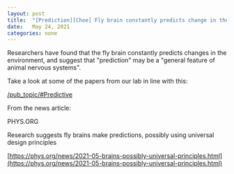 ```yaml
---
layout: post
title:  "[Prediction][Choe] Fly brain constantly predicts change in the environment"
date:   May 24, 2021
categories: none
---
```


Researchers have found that the fly brain constantly predicts changes in the environment, and suggest that "prediction" may be a "general feature of animal nervous systems". 

Take a look at some of the papers from our lab in line with this:



[/pub_topic/#Predictive](/pub_topic/#Predictive)



From the news article: 






PHYS.ORG

Research suggests fly brains make predictions, possibly using universal design principles



[https://phys.org/news/2021-05-brains-possibly-universal-principles.html](https://phys.org/news/2021-05-brains-possibly-universal-principles.html)



 

